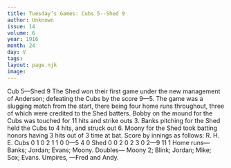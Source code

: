 ```yaml
---
title: Tuesday’s Games: Cubs 5--Shed 9
author: Unknown
issue: 14
volume: 6
year: 1916
month: 24
day: V
tags:
layout: page.njk
image:
---
```

Cub 5—Shed 9      The Shed won their first game under the new management of Anderson; defeating the Cubs by the score 9—5.   The game was a slugging match from the start, there being four home runs throughout, three of which were credited to the Shed batters.   Bobby on the mound for the Cubs was touched for 11 hits and strike outs 3.    Banks pitching for the Shed held the Cubs to 4 hits, and struck out 6. Moony for the Shed took batting honors having 3 hits out of 3 time at bat.    Score by innings as follows:    R. H. E. Cubs 0 1 0 2 1 1 0 0—5 4 0 Shed 0 0 2 0 2 3 0 2—9 11 1   Home runs—Banks; Jordan; Evans; Moony.    Doubles— Moony 2; Blink; Jordan; Mike; Sox; Evans.   Umpires, —Fred and Andy.   
